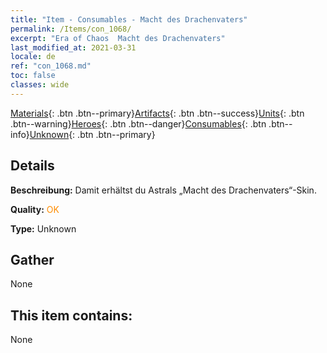 ```yaml
---
title: "Item - Consumables - Macht des Drachenvaters"
permalink: /Items/con_1068/
excerpt: "Era of Chaos  Macht des Drachenvaters"
last_modified_at: 2021-03-31
locale: de
ref: "con_1068.md"
toc: false
classes: wide
---
```

 [Materials](/de/Items/){: .btn .btn--primary}[Artifacts](/de/Items/Artifacts/){: .btn .btn--success}[Units](/de/Items/Units/){: .btn .btn--warning}[Heroes](/de/Items/Heroes/){: .btn .btn--danger}[Consumables](/de/Items/Consumables/){: .btn .btn--info}[Unknown](/de/Items/Unknown/){: .btn .btn--primary}

## Details
 **Beschreibung:** Damit erhältst du Astrals „Macht des Drachenvaters“-Skin.

 **Quality:** <span style="color: #FF8C00">OK</span>

 **Type:** Unknown

## Gather

  None

## This item contains:

  None

